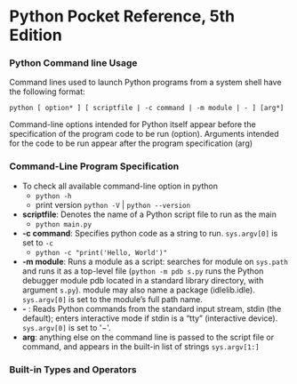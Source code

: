 # Python Pocket Reference, 5th Edition

### Python Command line Usage

Command lines used to launch Python programs from a system
shell have the following format:

`python [ option* ] [ scriptfile | -c command | -m module | - ] [arg*]`

Command-line options intended for Python itself appear before the specification of the program code to be run (option). Arguments intended for the code to be run appear after the program specification (arg)

### Command-Line Program Specification

- To check all available command-line option in python
	- `python -h`
	- print version `python -V` | `python --version`
- **scriptfile**: Denotes the name of a Python script file to run as the main
	- `python main.py`
- **-c command**: Specifies python code as a string to run. `sys.argv[0]` is set to `-c`
	- `python -c "print('Hello, World')"`
- **-m module**: Runs a module as a script: searches for module on `sys.path` and runs it as a top-level file (`python -m pdb s.py` runs the Python debugger module pdb located in a standard library directory, with argument `s.py`). module may also name a package (idlelib.idle). `sys.argv[0]` is set to the module’s full path name.
- **-** : Reads Python commands from the standard input stream, stdin (the default); enters interactive mode if stdin is a “tty” (interactive device). `sys.argv[0]` is set to '−'.
- **arg**: anything else on the command line is passed to the script file or command, and appears in the built-in list of strings `sys.argv[1:]`

### Built-in Types and Operators













